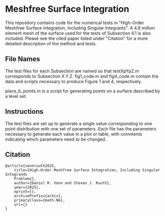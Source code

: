 # Meshfree Surface Integration

This repository contains code for the numerical tests in "High-Order Meshfree Surface Integration, Including Singular Integrants". A 4.8 million element mesh of the surface used for the tests of Subsection 4.1 is also included. Please see the cited paper listed under "Citation" for a more detailed description of the method and tests.

## File Names
The test files for each Subsection are named so that testXpYpZ.m corresponds to Subsection X.Y.Z.
fig1_code.m and fig4_code.m contain the data and scripts necessary to produce Figure 1 and 4, respectively.

place_b_points.m is a script for generating points on a surface described by a level set.

## Instructions
The test files are set up to generate a single value corresponding to one point distribution with one set of parameters. Each file has the parameters necessary to generate each value in a plot or table, with comments indicating which parameters need to be changed.

## Citation

    @article{vennruuth2025,
        title={High-Order Meshfree Surface Integration, Including Singular Integrands
        Problems}, 
        author={Daniel R. Venn and Steven J. Ruuth},
        year={2025},
        eprint={},
        archivePrefix={arXiv},
        primaryClass={math.NA},
        url={}
    }
